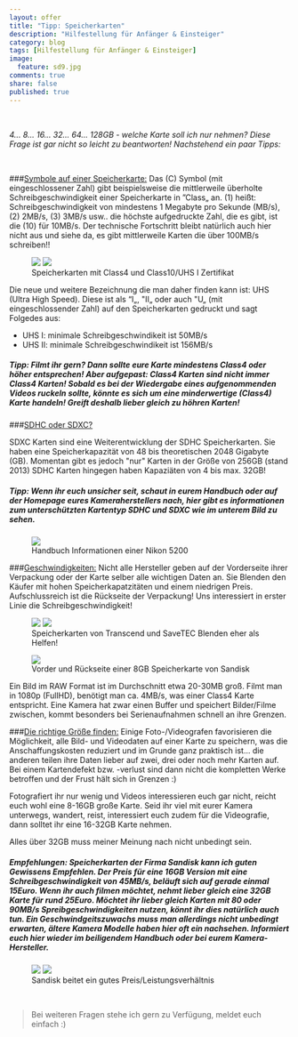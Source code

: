 ```yaml
---
layout: offer
title: "Tipp: Speicherkarten"
description: "Hilfestellung für Anfänger & Einsteiger"
category: blog
tags: [Hilfestellung für Anfänger & Einsteiger]
image:
  feature: sd9.jpg
comments: true
share: false
published: true
---
```

 
  


    



*4... 8... 16... 32... 64... 128GB - welche Karte soll ich nur nehmen? 
Diese Frage ist gar nicht so leicht zu beantworten! 
Nachstehend ein paar Tipps:* 
 
  


    








###<u>Symbole auf einer Speicherkarte:</u>
Das (C) Symbol (mit eingeschlossener Zahl) gibt beispielsweise die mittlerweile überholte Schreibgeschwindigkeit einer Speicherkarte in ”Class„ an. (1) heißt: Schreibgeschwindigkeit von mindestens 1 Megabyte pro Sekunde (MB/s), (2) 2MB/s, (3) 3MB/s usw.. die höchste aufgedruckte Zahl, die es gibt, ist die (10) für 10MB/s.
Der technische Fortschritt bleibt natürlich auch hier nicht aus und siehe da, es gibt mittlerweile Karten die über 100MB/s schreiben!!

<figure class="half">
	<img src="/images/sd4.jpg">
	<img src="/images/sd2.jpg">
	<figcaption>Speicherkarten mit Class4 und Class10/UHS I Zertifikat</figcaption>
</figure>

Die neue und weitere Bezeichnung die man daher finden kann ist: UHS (Ultra High Speed). Diese ist als “I„, "II„  oder auch "U„ (mit eingeschlossender Zahl) auf den Speicherkarten gedruckt und sagt Folgedes aus:

* UHS I: minimale Schreibgeschwindikeit ist 50MB/s
* UHS II: minimale Schreibgeschwindikeit ist 156MB/s


##### Tipp: Filmt ihr gern? Dann sollte eure Karte mindestens Class4 oder höher entsprechen! Aber aufgepast: Class4 Karten sind nicht immer Class4 Karten! Sobald es bei der Wiedergabe eines aufgenommenden Videos ruckeln sollte, könnte es sich um eine minderwertige (Class4) Karte handeln! Greift deshalb lieber gleich zu höhren Karten!

###<u>SDHC oder SDXC?</u>

SDXC Karten sind eine Weiterentwicklung der SDHC Speicherkarten.
Sie haben eine Speicherkapazität von 48 bis theoretischen 2048 Gigabyte (GB). Momentan gibt es jedoch "nur" Karten in der Größe von 256GB (stand 2013)
SDHC Karten hingegen haben Kapaziäten von 4 bis max. 32GB!


##### Tipp: Wenn ihr euch unsicher seit, schaut in eurem Handbuch oder auf der Homepage eures Kameraherstellers nach, hier gibt es informationen zum unterschützten Kartentyp SDHC und SDXC wie im unterem Bild zu sehen.

<figure>
<img src="/images/sd1.jpg"/>
<figcaption>Handbuch Informationen einer Nikon 5200</figcaption>
</figure>


###<u>Geschwindigkeiten:</u>
Nicht alle Hersteller geben auf der Vorderseite ihrer Verpackung oder der Karte selber alle wichtigen Daten an. Sie Blenden den Käufer mit hohen Speicherkapatzitäten und einem niedrigen Preis. Aufschlussreich ist die Rückseite der Verpackung!
Uns interessiert in erster Linie die Schreibgeschwindigkeit!

<figure class="half">
	<img src="/images/sd5.jpg">
	<img src="/images/sd6.jpg">
	<figcaption>Speicherkarten von Transcend und SaveTEC Blenden eher als Helfen!</figcaption>
</figure>

<figure>
<img src="/images/sd3.jpg"/>
<figcaption>Vorder und Rückseite einer 8GB Speicherkarte von Sandisk</figcaption>
</figure>

Ein Bild im RAW Format ist im Durchschnitt etwa 20-30MB groß. Filmt man in 1080p (FullHD), benötigt man ca. 4MB/s, was einer Class4 Karte entspricht. Eine Kamera hat zwar einen Buffer und speichert Bilder/Filme zwischen, kommt besonders bei Serienaufnahmen schnell an ihre Grenzen.


###<u>Die richtige Größe finden:</u>
Einige Foto-/Videografen favorisieren die Möglichkeit, alle Bild- und Videodaten auf einer Karte zu speichern, was die Anschaffungskosten reduziert und im Grunde ganz praktisch ist... die anderen teilen ihre Daten lieber auf zwei, drei oder noch mehr Karten auf. 
Bei einem Kartendefekt bzw. -verlust sind dann nicht die kompletten Werke betroffen und der Frust hält sich in Grenzen :)

Fotografiert ihr nur wenig und Videos interessieren euch gar nicht, reicht euch wohl eine 8-16GB große Karte. Seid ihr viel mit eurer Kamera unterwegs, wandert, reist, interessiert euch zudem für die Videografie, dann solltet ihr eine 16-32GB Karte nehmen. 

Alles über 32GB muss meiner Meinung nach nicht unbedingt sein. 

##### Empfehlungen: Speicherkarten der Firma Sandisk kann ich guten Gewissens Empfehlen. Der Preis für eine 16GB Version mit eine Schreibgeschwindigkeit von 45MB/s, beläuft sich auf gerade einmal 15Euro. Wenn ihr auch filmen möchtet, nehmt lieber gleich eine 32GB Karte für rund 25Euro. Möchtet ihr lieber gleich Karten mit 80 oder 90MB/s Spreibgeschwindigkeiten nutzen, könnt ihr dies natürlich auch tun. Ein Geschwindgeitszuwachs muss man allerdings nicht unbedingt erwarten, ältere Kamera Modelle haben hier oft ein nachsehen. Informiert euch hier wieder im beiligendem Handbuch oder bei eurem Kamera-Hersteller.

<figure class="half">
	<img src="/images/sd7.jpg">
	<img src="/images/sd8.jpg">
	<figcaption>Sandisk beitet ein gutes Preis/Leistungsverhältnis</figcaption>
</figure>
 
  


    



> Bei weiteren Fragen stehe ich gern zu Verfügung, meldet euch einfach :)